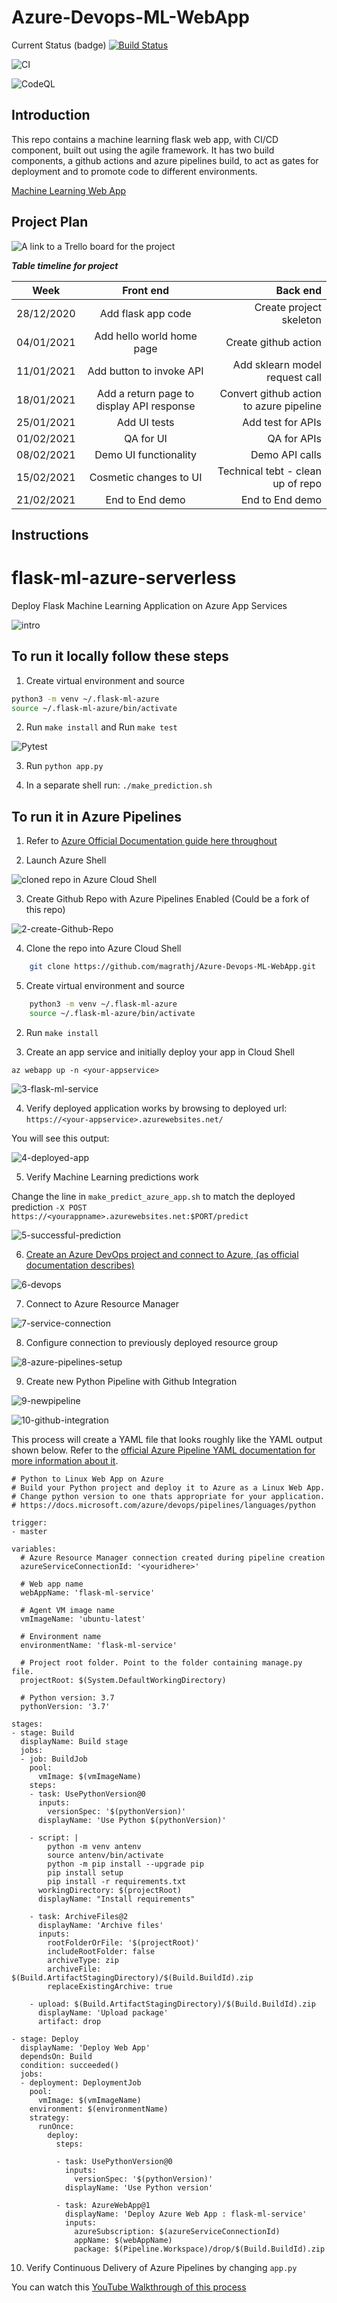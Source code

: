 # Azure-Devops-ML-WebApp

Current Status (badge)
[![Build Status](https://dev.azure.com/magrathj/Azure-Flask-ML-App-Project/_apis/build/status/magrathj.Azure-Devops-ML-WebApp?branchName=main)](https://dev.azure.com/magrathj/Azure-Flask-ML-App-Project/_build/latest?definitionId=3&branchName=main)

![CI](https://github.com/magrathj/Azure-Devops-ML-WebApp/workflows/CI/badge.svg)

![CodeQL](https://github.com/magrathj/Azure-Devops-ML-WebApp/workflows/CodeQL/badge.svg)

## Introduction

This repo contains a machine learning flask web app, with CI/CD component, built out using the agile framework. It has two build components, a github actions and azure pipelines build, to act as gates for deployment and to promote code to different environments. 


[Machine Learning Web App](https://azure-flask-ml-app.azurewebsites.net/)

## Project Plan

![A link to a Trello board for the project](https://github.com/magrathj/Azure-Devops-ML-WebApp/projects/1)

***Table timeline for project***

| Week   |      Front end      |  Back end |
|----------|:-------------:|------:|
| 28/12/2020 |  Add flask app code | Create project skeleton |
| 04/01/2021 |  Add hello world home page   |   Create github action |
| 11/01/2021 |  Add button to invoke API |  Add sklearn model request call   |
| 18/01/2021 |  Add a return page to display API response |  Convert github action to azure pipeline    |
| 25/01/2021 |  Add UI tests |    Add test for APIs |
| 01/02/2021 |  QA for UI |    QA for APIs |
| 08/02/2021 |  Demo UI functionality |    Demo API calls |
| 15/02/2021 |  Cosmetic changes to UI |    Technical tebt - clean up of repo |
| 21/02/2021 |  End to End demo |    End to End demo |

## Instructions

# flask-ml-azure-serverless
Deploy Flask Machine Learning Application on Azure App Services

![intro](./images/project_framework.PNG)

## To run it locally follow these steps

1.  Create virtual environment and source

```bash
python3 -m venv ~/.flask-ml-azure
source ~/.flask-ml-azure/bin/activate
```

2.  Run `make install` and Run `make test`


![Pytest](./images/pytest_passing.PNG)

3.  Run `python app.py`

4.  In a separate shell run: `./make_prediction.sh`

## To run it in Azure Pipelines

1.  Refer to [Azure Official Documentation guide here throughout](https://docs.microsoft.com/en-us/azure/devops/pipelines/ecosystems/python-webapp?view=azure-devops)

2. Launch Azure Shell  


![cloned repo in Azure Cloud Shell](./images/azure-cli-cloned-repo.PNG)


3.  Create Github Repo with Azure Pipelines Enabled (Could be a fork of this repo)

![2-create-Github-Repo](./images/create-github-repo.PNG)

4. Clone the repo into Azure Cloud Shell


``` bash 
    git clone https://github.com/magrathj/Azure-Devops-ML-WebApp.git
```


5.  Create virtual environment and source

```bash
    python3 -m venv ~/.flask-ml-azure
    source ~/.flask-ml-azure/bin/activate
```

2.  Run `make install`

3.  Create an app service and initially deploy your app in Cloud Shell

`az webapp up -n <your-appservice>`

![3-flask-ml-service](./images/az-build-web-app.PNG)

4. Verify deployed application works by browsing to deployed url: `https://<your-appservice>.azurewebsites.net/`

You will see this output:

![4-deployed-app](./images/az-app-up-and-running.PNG)

5.  Verify Machine Learning predictions work

Change the line in `make_predict_azure_app.sh` to match the deployed prediction
`-X POST https://<yourappname>.azurewebsites.net:$PORT/predict `

![5-successful-prediction](./images/az-make-predictions.PNG)

6. [Create an Azure DevOps project and connect to Azure, (as official documentation describes)](https://docs.microsoft.com/en-us/azure/devops/pipelines/ecosystems/python-webapp?view=azure-devops)

![6-devops](./images/azure-devops-create-new-project.PNG)

7.  Connect to Azure Resource Manager

![7-service-connection](./images/azure-devops-create-service-connection.PNG)

8.  Configure connection to previously deployed resource group

![8-azure-pipelines-setup](https://user-images.githubusercontent.com/58792/89560149-988b4200-d7e4-11ea-9e25-3554ac2bd8fd.png)

9.  Create new Python Pipeline with Github Integration

![9-newpipeline](https://user-images.githubusercontent.com/58792/89560429-f750bb80-d7e4-11ea-9f85-241d65d25c55.png)

![10-github-integration](https://user-images.githubusercontent.com/58792/89560627-5282ae00-d7e5-11ea-8b0b-bdecfff0e4d3.png)


This process will create a YAML file that looks roughly like the YAML output shown below.  Refer to the [official Azure Pipeline YAML documentation for more information about it](https://docs.microsoft.com/en-us/azure/devops/pipelines/ecosystems/python-webapp?view=azure-devops#yaml-pipeline-explained).

```
# Python to Linux Web App on Azure
# Build your Python project and deploy it to Azure as a Linux Web App.
# Change python version to one thats appropriate for your application.
# https://docs.microsoft.com/azure/devops/pipelines/languages/python

trigger:
- master

variables:
  # Azure Resource Manager connection created during pipeline creation
  azureServiceConnectionId: '<youridhere>'
  
  # Web app name
  webAppName: 'flask-ml-service'

  # Agent VM image name
  vmImageName: 'ubuntu-latest'

  # Environment name
  environmentName: 'flask-ml-service'

  # Project root folder. Point to the folder containing manage.py file.
  projectRoot: $(System.DefaultWorkingDirectory)
  
  # Python version: 3.7
  pythonVersion: '3.7'

stages:
- stage: Build
  displayName: Build stage
  jobs:
  - job: BuildJob
    pool:
      vmImage: $(vmImageName)
    steps:
    - task: UsePythonVersion@0
      inputs:
        versionSpec: '$(pythonVersion)'
      displayName: 'Use Python $(pythonVersion)'
    
    - script: |
        python -m venv antenv
        source antenv/bin/activate
        python -m pip install --upgrade pip
        pip install setup
        pip install -r requirements.txt
      workingDirectory: $(projectRoot)
      displayName: "Install requirements"

    - task: ArchiveFiles@2
      displayName: 'Archive files'
      inputs:
        rootFolderOrFile: '$(projectRoot)'
        includeRootFolder: false
        archiveType: zip
        archiveFile: $(Build.ArtifactStagingDirectory)/$(Build.BuildId).zip
        replaceExistingArchive: true

    - upload: $(Build.ArtifactStagingDirectory)/$(Build.BuildId).zip
      displayName: 'Upload package'
      artifact: drop

- stage: Deploy
  displayName: 'Deploy Web App'
  dependsOn: Build
  condition: succeeded()
  jobs:
  - deployment: DeploymentJob
    pool:
      vmImage: $(vmImageName)
    environment: $(environmentName)
    strategy:
      runOnce:
        deploy:
          steps:
          
          - task: UsePythonVersion@0
            inputs:
              versionSpec: '$(pythonVersion)'
            displayName: 'Use Python version'

          - task: AzureWebApp@1
            displayName: 'Deploy Azure Web App : flask-ml-service'
            inputs:
              azureSubscription: $(azureServiceConnectionId)
              appName: $(webAppName)
              package: $(Pipeline.Workspace)/drop/$(Build.BuildId).zip
  ```
10.  Verify Continuous Delivery of Azure Pipelines by changing `app.py`

You can watch this [YouTube Walkthrough of this process](https://www.youtube.com/watch?v=3KF9DltYvZU)




